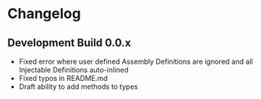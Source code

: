 # Changelog

## Development Build 0.0.x
- Fixed error where user defined Assembly Definitions are ignored and all Injectable Definitions auto-inlined 
- Fixed typos in README.md
- Draft ability to add methods to types